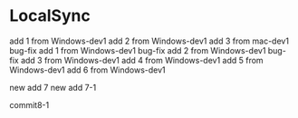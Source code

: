 # LocalSync
add 1 from Windows-dev1
add 2 from Windows-dev1
add 3 from mac-dev1
bug-fix add 1 from Windows-dev1
bug-fix add 2 from Windows-dev1
bug-fix add 3 from Windows-dev1
add 4 from Windows-dev1
add 5 from Windows-dev1
add 6 from Windows-dev1

new add 7
new add 7-1

commit8-1